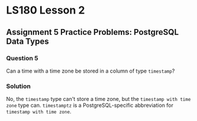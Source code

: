 # LS180 Lesson 2

## Assignment 5 Practice Problems: PostgreSQL Data Types

### Question 5

Can a time with a time zone be stored in a column of type `timestamp`?

### Solution

No, the `timestamp` type can't store a time zone, but the
`timestamp with time zone` type can. `timestamptz` is a PostgreSQL-specific
abbreviation for `timestamp with time zone`.
